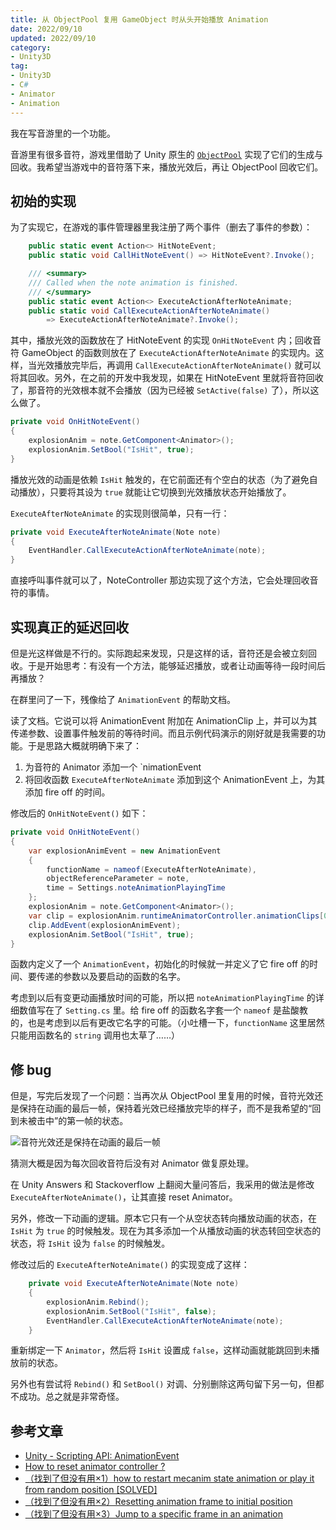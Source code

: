 ```yaml
---
title: 从 ObjectPool 复用 GameObject 时从头开始播放 Animation
date: 2022/09/10
updated: 2022/09/10
category: 
- Unity3D
tag: 
- Unity3D
- C#
- Animator
- Animation
---
```


我在写音游里的一个功能。

音游里有很多音符，游戏里借助了 Unity 原生的 [`ObjectPool`](https://docs.unity3d.com/ScriptReference/Pool.ObjectPool_1.html) 实现了它们的生成与回收。我希望当游戏中的音符落下来，播放光效后，再让 ObjectPool 回收它们。

<!-- more -->

## 初始的实现

为了实现它，在游戏的事件管理器里我注册了两个事件（删去了事件的参数）：

```csharp
    public static event Action<> HitNoteEvent;
    public static void CallHitNoteEvent() => HitNoteEvent?.Invoke();

    /// <summary>
    /// Called when the note animation is finished.
    /// </summary>
    public static event Action<> ExecuteActionAfterNoteAnimate;
    public static void CallExecuteActionAfterNoteAnimate() 
        => ExecuteActionAfterNoteAnimate?.Invoke();
```

其中，播放光效的函数放在了 HitNoteEvent 的实现 `OnHitNoteEvent` 内；回收音符 GameObject 的函数则放在了 `ExecuteActionAfterNoteAnimate` 的实现内。这样，当光效播放完毕后，再调用 `CallExecuteActionAfterNoteAnimate()` 就可以将其回收。另外，在之前的开发中我发现，如果在 HitNoteEvent 里就将音符回收了，那音符的光效根本就不会播放（因为已经被 `SetActive(false)` 了），所以这么做了。

```csharp
private void OnHitNoteEvent()
{
    explosionAnim = note.GetComponent<Animator>();
    explosionAnim.SetBool("IsHit", true);
}
```

播放光效的动画是依赖 `IsHit` 触发的，在它前面还有个空白的状态（为了避免自动播放），只要将其设为 `true` 就能让它切换到光效播放状态开始播放了。

`ExecuteAfterNoteAnimate` 的实现则很简单，只有一行：

```csharp
private void ExecuteAfterNoteAnimate(Note note)
{
    EventHandler.CallExecuteActionAfterNoteAnimate(note);
}
```

直接呼叫事件就可以了，NoteController 那边实现了这个方法，它会处理回收音符的事情。

## 实现真正的延迟回收

但是光这样做是不行的。实际跑起来发现，只是这样的话，音符还是会被立刻回收。于是开始思考：有没有一个方法，能够延迟播放，或者让动画等待一段时间后再播放？

在群里问了一下，残像给了 `AnimationEvent` 的帮助文档。

读了文档。它说可以将 AnimationEvent 附加在 AnimationClip 上，并可以为其传递参数、设置事件触发前的等待时间。而且示例代码演示的刚好就是我需要的功能。于是思路大概就明确下来了：

1. 为音符的 Animator 添加一个 `nimationEvent
2. 将回收函数 `ExecuteAfterNoteAnimate` 添加到这个 AnimationEvent 上，为其添加 fire off 的时间。

修改后的 `OnHitNoteEvent()` 如下：

```csharp
private void OnHitNoteEvent()
{
    var explosionAnimEvent = new AnimationEvent
    {
        functionName = nameof(ExecuteAfterNoteAnimate),
        objectReferenceParameter = note,
        time = Settings.noteAnimationPlayingTime
    };
    explosionAnim = note.GetComponent<Animator>();
    var clip = explosionAnim.runtimeAnimatorController.animationClips[0];
    clip.AddEvent(explosionAnimEvent);
    explosionAnim.SetBool("IsHit", true);
}
```

函数内定义了一个 `AnimationEvent`，初始化的时候就一并定义了它 fire off 的时间、要传递的参数以及要启动的函数的名字。

考虑到以后有变更动画播放时间的可能，所以把 `noteAnimationPlayingTime` 的详细数值写在了 `Setting.cs` 里。给 fire off 的函数名字套一个 `nameof` 是盐酸教的，也是考虑到以后有更改它名字的可能。（小吐槽一下，`functionName` 这里居然只能用函数名的 `string` 调用也太草了……）

## 修 bug

但是，写完后发现了一个问题：当再次从 ObjectPool 里复用的时候，音符光效还是保持在动画的最后一帧，保持着光效已经播放完毕的样子，而不是我希望的“回到未被击中”的第一帧的状态。

![音符光效还是保持在动画的最后一帧](1.jpg)

猜测大概是因为每次回收音符后没有对 Animator 做复原处理。

在 Unity Answers 和 Stackoverflow 上翻阅大量问答后，我采用的做法是修改 `ExecuteAfterNoteAnimate()`，让其直接 reset Animator。

另外，修改一下动画的逻辑。原本它只有一个从空状态转向播放动画的状态，在 `IsHit` 为 `true` 的时候触发。现在为其多添加一个从播放动画的状态转回空状态的状态，将 `IsHit` 设为 `false` 的时候触发。

修改过后的 `ExecuteAfterNoteAnimate()` 的实现变成了这样：

```csharp
    private void ExecuteAfterNoteAnimate(Note note)
    {
        explosionAnim.Rebind();
        explosionAnim.SetBool("IsHit", false);
        EventHandler.CallExecuteActionAfterNoteAnimate(note);
    }
```

重新绑定一下 `Animator`，然后将 `IsHit` 设置成 `false`，这样动画就能跳回到未播放前的状态。

另外也有尝试将 `Rebind()` 和 `SetBool()` 对调、分别删除这两句留下另一句，但都不成功。总之就是非常奇怪。

## 参考文章

- [Unity - Scripting API: AnimationEvent](https://docs.unity3d.com/ScriptReference/AnimationEvent.html)
- [How to reset animator controller ?](https://answers.unity.com/questions/1490688/how-to-restart-animator-controller.html)
- [（找到了但没有用×1）how to restart mecanim state animation or play it from random position [SOLVED]](https://answers.unity.com/questions/623878/how-to-restart-mecanim-state-animation-or-play-it.html)
- [（找到了但没有用×2）Resetting animation frame to initial position](https://stackoverflow.com/questions/56265476/resetting-animation-frame-to-initial-position)
- [（找到了但没有用×3）Jump to a specific frame in an animation](https://answers.unity.com/questions/181903/jump-to-a-specific-frame-in-an-animation.html)

